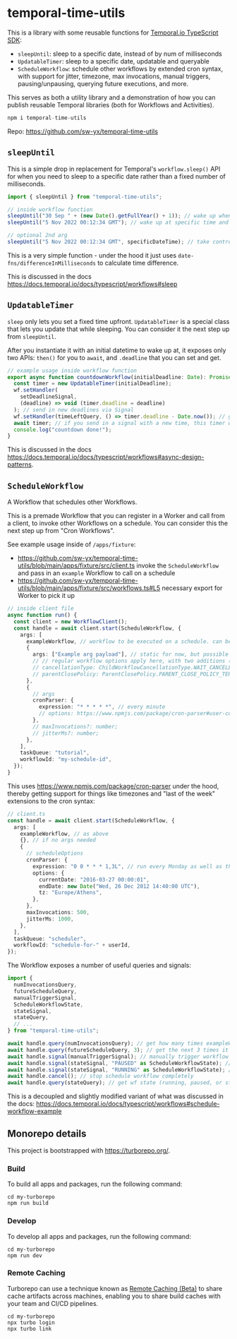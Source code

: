 # temporal-time-utils

This is a library with some reusable functions for [Temporal.io TypeScript SDK](https://docs.temporal.io/docs/typescript/introduction):

- `sleepUntil`: sleep to a specific date, instead of by num of milliseconds
- `UpdatableTimer`: sleep to a specific date, updatable and queryable
- `ScheduleWorkflow`: schedule other workflows by extended cron syntax, with support for jitter, timezone, max invocations, manual triggers, pausing/unpausing, querying future executions, and more.

This serves as both a utility library and a demonstration of how you can publish reusable Temporal libraries (both for Workflows and Activities).

```ts
npm i temporal-time-utils
```

Repo: https://github.com/sw-yx/temporal-time-utils

## `sleepUntil`

This is a simple drop in replacement for Temporal's `workflow.sleep()` API for when you need to sleep to a specific date rather than a fixed number of milliseconds.

```ts
import { sleepUntil } from "temporal-time-utils";

// inside workflow function
sleepUntil("30 Sep " + (new Date().getFullYear() + 1)); // wake up when September ends
sleepUntil("5 Nov 2022 00:12:34 GMT"); // wake up at specific time and timezone

// optional 2nd arg
sleepUntil("5 Nov 2022 00:12:34 GMT", specificDateTime); // take control over the "start" time in case you need to
```

This is a very simple function - under the hood it just uses `date-fns/differenceInMilliseconds` to calculate time difference.

This is discussed in the docs https://docs.temporal.io/docs/typescript/workflows#sleep

## `UpdatableTimer`

`sleep` only lets you set a fixed time upfront.
`UpdatableTimer` is a special class that lets you update that while sleeping.
You can consider it the next step up from `sleepUntil`.

After you instantiate it with an initial datetime to wake up at, it exposes only two APIs: `then()` for you to `await`, and `.deadline` that you can set and get.

```ts
// example usage inside workflow function
export async function countdownWorkflow(initialDeadline: Date): Promise<void> {
  const timer = new UpdatableTimer(initialDeadline);
  wf.setHandler(
    setDeadlineSignal,
    (deadline) => void (timer.deadline = deadline)
  ); // send in new deadlines via Signal
  wf.setHandler(timeLeftQuery, () => timer.deadline - Date.now()); // get time left via Query
  await timer; // if you send in a signal with a new time, this timer will resolve earlier!
  console.log("countdown done!");
}
```

This is discussed in the docs https://docs.temporal.io/docs/typescript/workflows#async-design-patterns.

## `ScheduleWorkflow`

A Workflow that schedules other Workflows.

This is a premade Workflow that you can register in a Worker and call from a client, to invoke other Workflows on a schedule. You can consider this the next step up from "Cron Workflows".

See example usage inside of `/apps/fixture`:

- https://github.com/sw-yx/temporal-time-utils/blob/main/apps/fixture/src/client.ts invoke the `ScheduleWorkflow` and pass in an `example` Workflow to call on a schedule
- https://github.com/sw-yx/temporal-time-utils/blob/main/apps/fixture/src/workflows.ts#L5 necessary export for Worker to pick it up

```ts
// inside client file
async function run() {
  const client = new WorkflowClient();
  const handle = await client.start(ScheduleWorkflow, {
    args: [
      exampleWorkflow, // workflow to be executed on a schedule. can be string name.
      {
        args: ["Example arg payload"], // static for now, but possible to modify to make dynamic in future - ask swyx
        // // regular workflow options apply here, with two additions (defaults shown):
        // cancellationType: ChildWorkflowCancellationType.WAIT_CANCELLATION_COMPLETED,
        // parentClosePolicy: ParentClosePolicy.PARENT_CLOSE_POLICY_TERMINATE
      },
      {
        // args
        cronParser: {
          expression: "* * * * *", // every minute
          // options: https://www.npmjs.com/package/cron-parser#user-content-options
        },
        // maxInvocations?: number;
        // jitterMs?: number;
      },
    ],
    taskQueue: "tutorial",
    workflowId: "my-schedule-id",
  });
}
```

This uses https://www.npmjs.com/package/cron-parser under the hood, thereby getting support for things like timezones and "last of the week" extensions to the cron syntax:

```ts
// client.ts
const handle = await client.start(ScheduleWorkflow, {
  args: [
    exampleWorkflow, // as above
    {}, // if no args needed
    {
      // scheduleOptions
      cronParser: {
        expression: "0 0 * * * 1,3L", // run every Monday as well as the last Wednesday of the month
        options: {
          currentDate: "2016-03-27 00:00:01",
          endDate: new Date("Wed, 26 Dec 2012 14:40:00 UTC"),
          tz: "Europe/Athens",
        },
      },
      maxInvocations: 500,
      jitterMs: 1000,
    },
  ],
  taskQueue: "scheduler",
  workflowId: "schedule-for-" + userId,
});
```

The Workflow exposes a number of useful queries and signals:

```ts
import {
  numInvocationsQuery,
  futureScheduleQuery,
  manualTriggerSignal,
  ScheduleWorkflowState,
  stateSignal,
  stateQuery,
  // ...
} from "temporal-time-utils";

await handle.query(numInvocationsQuery); // get how many times exampleWorkflow has been invoked by ScheduleWorkflow
await handle.query(futureScheduleQuery, 3); // get the next 3 times it is set to be invoked. defaults to 5
await handle.signal(manualTriggerSignal); // manually trigger workflow
await handle.signal(stateSignal, "PAUSED" as ScheduleWorkflowState); // pause workflow
await handle.signal(stateSignal, "RUNNING" as ScheduleWorkflowState); // resume workflow
await handle.cancel(); // stop schedule workflow completely
await handle.query(stateQuery); // get wf state (running, paused, or stopped)
```

This is a decoupled and slightly modified variant of what was discussed in the docs: https://docs.temporal.io/docs/typescript/workflows#schedule-workflow-example

## Monorepo details

This project is bootstrapped with https://turborepo.org/.

### Build

To build all apps and packages, run the following command:

```
cd my-turborepo
npm run build
```

### Develop

To develop all apps and packages, run the following command:

```
cd my-turborepo
npm run dev
```

### Remote Caching

Turborepo can use a technique known as [Remote Caching (Beta)](https://turborepo.org/docs/features/remote-caching) to share cache artifacts across machines, enabling you to share build caches with your team and CI/CD pipelines.

```
cd my-turborepo
npx turbo login
npx turbo link
```
